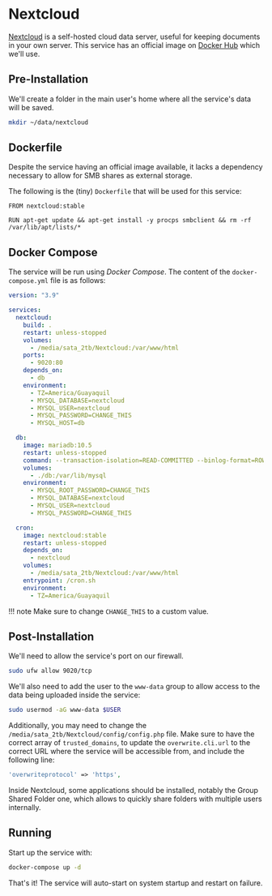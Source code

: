 # Nextcloud

[Nextcloud](https://nextcloud.com/) is a self-hosted cloud data server, useful for keeping documents in your own server. This service has an official image on [Docker Hub](https://hub.docker.com/_/nextcloud) which we'll use.

## Pre-Installation

We'll create a folder in the main user's home where all the service's data will be saved.

```bash
mkdir ~/data/nextcloud
```

## Dockerfile

Despite the service having an official image available, it lacks a dependency necessary to allow for SMB shares as external storage.

The following is the (tiny) `Dockerfile` that will be used for this service:

```docker
FROM nextcloud:stable

RUN apt-get update && apt-get install -y procps smbclient && rm -rf /var/lib/apt/lists/*
```

## Docker Compose

The service will be run using *Docker Compose*. The content of the `docker-compose.yml` file is as follows:

```yaml
version: "3.9"

services:
  nextcloud:
    build: .
    restart: unless-stopped
    volumes:
      - /media/sata_2tb/Nextcloud:/var/www/html
    ports:
      - 9020:80
    depends_on:
      - db
    environment:
      - TZ=America/Guayaquil
      - MYSQL_DATABASE=nextcloud
      - MYSQL_USER=nextcloud
      - MYSQL_PASSWORD=CHANGE_THIS
      - MYSQL_HOST=db

  db:
    image: mariadb:10.5
    restart: unless-stopped
    command: --transaction-isolation=READ-COMMITTED --binlog-format=ROW
    volumes:
      - ./db:/var/lib/mysql
    environment:
      - MYSQL_ROOT_PASSWORD=CHANGE_THIS
      - MYSQL_DATABASE=nextcloud
      - MYSQL_USER=nextcloud
      - MYSQL_PASSWORD=CHANGE_THIS

  cron:
    image: nextcloud:stable
    restart: unless-stopped
    depends_on:
      - nextcloud
    volumes:
      - /media/sata_2tb/Nextcloud:/var/www/html
    entrypoint: /cron.sh
    environment:
      - TZ=America/Guayaquil
```

!!! note
    Make sure to change `CHANGE_THIS` to a custom value.

## Post-Installation

We'll need to allow the service's port on our firewall.

```bash
sudo ufw allow 9020/tcp
```

We'll also need to add the user to the `www-data` group to allow access to the data being uploaded inside the service:

```bash
sudo usermod -aG www-data $USER
```

Additionally, you may need to change the `/media/sata_2tb/Nextcloud/config/config.php` file. Make sure to have the correct array of `trusted_domains`, to
update the `overwrite.cli.url` to the correct URL where the service will be accessible from, and include the following line:

```php
'overwriteprotocol' => 'https',
```

Inside Nextcloud, some applications should be installed, notably the Group Shared Folder one, which allows to quickly share folders with multiple users internally.

## Running

Start up the service with:

```bash
docker-compose up -d
```

That's it! The service will auto-start on system startup and restart on failure.
